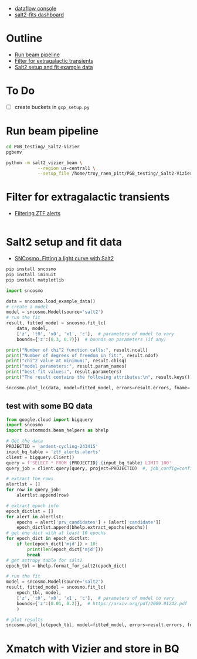 - [dataflow console](https://console.cloud.google.com/dataflow/jobs?project=ardent-cycling-243415)
- [salt2-fits dashboard](https://console.cloud.google.com/monitoring/dashboards/resourceDetail/dataflow_job,project_id:ardent-cycling-243415,region:us-central1,job_name:salt2-fits?project=ardent-cycling-243415&timeDomain=1d) 

# Outline
- [Run beam pipeline](#runbeam)
- [Filter for extragalactic transients](#filtertrans)
- [Salt2 setup and fit example data](#salt2setup)

# To Do
- [ ]  create buckets in `gcp_setup.py`

<a name="runbeam"></a>
# Run beam pipeline
<!-- fs -->
```bash
cd PGB_testing/_Salt2-Vizier
pgbenv

python -m salt2_vizier_beam \
            --region us-central1 \
            --setup_file /home/troy_raen_pitt/PGB_testing/_Salt2-Vizier/setup.py
```
<!-- fe Run beam pipeline -->


<a name="filtertrans"></a>
# Filter for extragalactic transients
<!-- fs -->
- [Filtering ZTF alerts](https://github.com/ZwickyTransientFacility/ztf-avro-alert/blob/master/notebooks/Filtering_alerts.ipynb)

```python


```

<!-- fe Filter for extragalactic transients -->


<a name="salt2setup"></a>
# Salt2 setup and fit data
<!-- fs -->
- [SNCosmo, Fitting a light curve with Salt2](https://sncosmo.readthedocs.io/en/stable/examples/plot_lc_fit.html)

```bash
pip install sncosmo
pip install iminuit
pip install matplotlib
```

```python
import sncosmo

data = sncosmo.load_example_data()
# create a model
model = sncosmo.Model(source='salt2')
# run the fit
result, fitted_model = sncosmo.fit_lc(
    data, model,
    ['z', 't0', 'x0', 'x1', 'c'],  # parameters of model to vary
    bounds={'z':(0.3, 0.7)})  # bounds on parameters (if any)

print("Number of chi^2 function calls:", result.ncall)
print("Number of degrees of freedom in fit:", result.ndof)
print("chi^2 value at minimum:", result.chisq)
print("model parameters:", result.param_names)
print("best-fit values:", result.parameters)
print("The result contains the following attributes:\n", result.keys())

sncosmo.plot_lc(data, model=fitted_model, errors=result.errors, fname='figs/fit.png')
```

## test with some BQ data

```python
from google.cloud import bigquery
import sncosmo
import custommods.beam_helpers as bhelp

# Get the data
PROJECTID = 'ardent-cycling-243415'
input_bq_table = 'ztf_alerts.alerts'
client = bigquery.Client()
query = f'SELECT * FROM {PROJECTID}.{input_bq_table} LIMIT 100'
query_job = client.query(query, project=PROJECTID)  #, job_config=config)

# extract the rows
alertlst = []
for row in query_job:
    alertlst.append(row)

# extract epoch info
epoch_dictlst = []
for alert in alertlst:
    epochs = alert['prv_candidates'] + [alert['candidate']]
    epoch_dictlst.append(bhelp.extract_epochs(epochs))
# get one dict with at least 10 epochs
for epoch_dict in epoch_dictlst:
    if len(epoch_dict['mjd']) > 10:
        print(len(epoch_dict['mjd']))
        break
# get astropy table for salt2
epoch_tbl = bhelp.format_for_salt2(epoch_dict)

# run the fit
model = sncosmo.Model(source='salt2')
result, fitted_model = sncosmo.fit_lc(
    epoch_tbl, model,
    ['z', 't0', 'x0', 'x1', 'c'],  # parameters of model to vary
    bounds={'z':(0.01, 0.2)},  # https://arxiv.org/pdf/2009.01242.pdf
    )

# plot results
sncosmo.plot_lc(epoch_tbl, model=fitted_model, errors=result.errors, fname='figs/fitbq.png')
```

<!-- fe Salt2 setup and fit data -->


# Xmatch with Vizier and store in BQ
